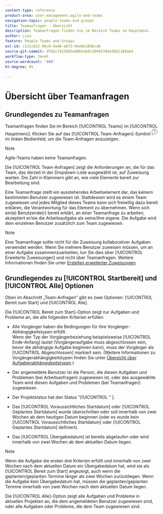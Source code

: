 ```yaml
---
content-type: reference
product-area: user-management;agile-and-teams
navigation-topic: people-teams-and-groups
title: Teamanfragen - Übersicht
description: Teamanfragen finden Sie im Bereich Teams im Hauptmenü.
author: Lisa
feature: People Teams and Groups
exl-id: c131c021-8bc0-4a48-a873-9ee0e189bcab
source-git-commit: dfd5c7423b65e6065ab9c2094578443b81189abd
workflow-type: tm+mt
source-wordcount: '469'
ht-degree: 0%

---
```


# Übersicht über Teamanfragen

## Grundlegendes zu Teamanfragen

Teamanfragen finden Sie im Bereich [!UICONTROL Teams] im [!UICONTROL Hauptmenü]. Klicken Sie auf das [!UICONTROL Team-Anfragen]-Symbol ![Anfragesymbol](assets/request-icon.png) im linken Bedienfeld, um die Team-Anfragen anzuzeigen.

>[!NOTE]
>
>Agile-Teams haben keine Teamanfragen.

Die [!UICONTROL Team-Anfragen] zeigt die Anforderungen an, die für das Team, das derzeit in der Dropdown-Liste ausgewählt ist, auf Zuweisung warten. Die Zahl in Klammern gibt an, wie viele Elemente bereit zur Bearbeitung sind.

Eine Teamanfrage stellt ein ausstehendes Arbeitselement dar, das keinem bestimmten Benutzer zugewiesen ist. Stattdessen wird es einem Team zugewiesen und jedes Mitglied dieses Teams kann sich freiwillig dazu bereit erklären, die Verantwortung für das Element zu übernehmen. Wenn sich ein(e) Benutzende(r) bereit erklärt, an einer Teamanfrage zu arbeiten, akzeptiert er/sie die Arbeitsaufgabe als seine/ihre eigene. Die Aufgabe wird dem einzelnen Benutzer zusätzlich zum Team zugewiesen.

>[!NOTE]
>
>Eine Teamanfrage sollte nicht für die Zuweisung kollaborativer Aufgaben verwendet werden. Wenn Sie mehrere Benutzer zuweisen müssen, um an einer Aufgabe zusammenzuarbeiten, tun Sie dies über [!UICONTROL Erweiterte Zuweisungen] und nicht über Teamanfragen. Weitere Informationen finden Sie unter [Erstellen erweiterter Zuweisungen](../../manage-work/tasks/assign-tasks/create-advanced-assignments.md).

## Grundlegendes zu [!UICONTROL Startbereit] und [!UICONTROL Alle] Optionen

Oben im Abschnitt „Team-Anfragen“ gibt es zwei Optionen: [!UICONTROL Bereit zum Start] und [!UICONTROL Alle].

Die [!UICONTROL Bereit zum Start]-Option zeigt nur Aufgaben und Probleme an, die alle folgenden Kriterien erfüllen:

* Alle Vorgänger haben die Bedingungen für ihre Vorgänger-Abhängigkeitstypen erfüllt.\
  Wenn der Typ der Vorgängerbeziehung beispielsweise [!UICONTROL Ende-Anfang] lautet (Vorgängeraufgabe muss abgeschlossen sein, bevor die abhängige Aufgabe beginnen kann), muss der Vorgänger als [!UICONTROL Abgeschlossen] markiert sein. (Weitere Informationen zu Vorgängerabhängigkeitstypen finden Sie unter [Übersicht über Aufgabenabhängigkeitstypen](../../manage-work/tasks/use-prdcssrs/task-dependency-types.md).)

* Der angemeldete Benutzer ist die Person, die diesen Aufgaben und Problemen (bei Arbeitsanfragen) zugewiesen ist, oder das ausgewählte Team wird diesen Aufgaben und Problemen (bei Teamanfragen) zugewiesen.
* Der Projektstatus hat den Status &quot;[!UICONTROL &quot; ].
* Das [!UICONTROL Voraussichtliches Startdatum] oder [!UICONTROL Geplantes Startdatum] wurde überschritten oder soll innerhalb von zwei Wochen ab dem heutigen Datum beginnen (oder es wurde kein [!UICONTROL Voraussichtliches Startdatum] oder [!UICONTROL Geplantes Startdatum] definiert).
* Das [!UICONTROL Übergabedatum] ist bereits abgelaufen oder wird innerhalb von zwei Wochen ab dem aktuellen Datum liegen.

>[!NOTE]
>
>Wenn die Aufgabe die ersten drei Kriterien erfüllt und innerhalb von zwei Wochen nach dem aktuellen Datum ein Übergabedatum hat, wird sie als [!UICONTROL Bereit zum Start] angezeigt, auch wenn die geplanten/geplanten Termine länger als zwei Wochen zurückliegen. Wenn die Aufgabe kein Übergabedatum hat, müssen die geplanten/geplanten Termine innerhalb von zwei Wochen nach dem aktuellen Datum liegen.

Die [!UICONTROL Alle]-Option zeigt alle Aufgaben und Probleme in aktuellen Projekten an, die dem angemeldeten Benutzer zugewiesen sind, oder alle Aufgaben oder Probleme, die dem Team zugewiesen sind.
